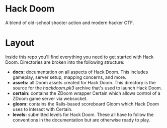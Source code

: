 # Hack Doom #
A blend of old-school shooter action and modern hacker CTF.

# Layout #
Inside this repo you'll find everything you need to get started with Hack Doom.  Directories are broken into the following structure:
* __docs:__ documentation on all aspects of Hack Doom.  This includes gameplay, server setup, mapping concerns, and more.
* __assets:__ all Doom assets created for Hack Doom.  This directory is the source for the *hackdoom.pk3* archive that's used to launch Hack Doom.
* __certain:__ contains the ZDoom wrapper Certain which allows control of a ZDoom game server via websocket.
* __gloom:__ contains the Rails-based scoreboard Gloom which Hack Doom uses to interact with Certain.
* __levels:__ submitted levels for Hack Doom.  These all have to follow the conventions in the documentation but are otherwise ready to play.
